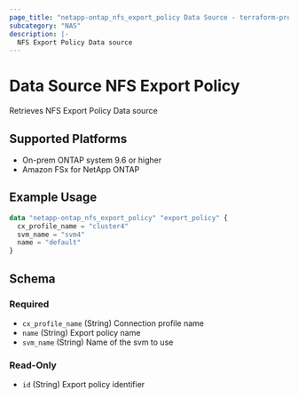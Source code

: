 ```yaml
---
page_title: "netapp-ontap_nfs_export_policy Data Source - terraform-provider-netapp-ontap"
subcategory: "NAS"
description: |-
  NFS Export Policy Data source
---
```


# Data Source NFS Export Policy

Retrieves NFS Export Policy Data source

## Supported Platforms

* On-prem ONTAP system 9.6 or higher
* Amazon FSx for NetApp ONTAP

## Example Usage

```terraform
data "netapp-ontap_nfs_export_policy" "export_policy" {
  cx_profile_name = "cluster4"
  svm_name = "svm4"
  name = "default"
}
```

<!-- schema generated by tfplugindocs -->
## Schema

### Required

- `cx_profile_name` (String) Connection profile name
- `name` (String) Export policy name
- `svm_name` (String) Name of the svm to use

### Read-Only

- `id` (String) Export policy identifier
